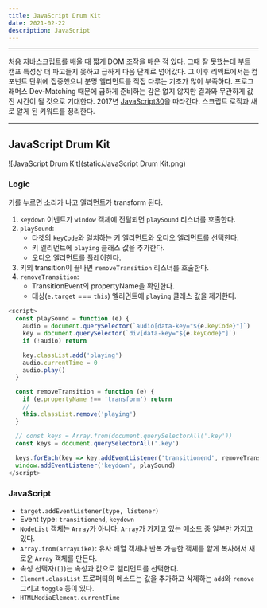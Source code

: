 ```yaml
---
title: JavaScript Drum Kit
date: 2021-02-22
description: JavaScript
---
```


---

처음 자바스크립트를 배울 때 짧게 DOM 조작을 배운 적 있다. 그때 잘 못했는데 부트 캠프 특성상 더 파고들지 못하고 급하게 다음 단계로 넘어갔다. 그 이후 리액트에서는 컴포넌트 단위에 집중했으니 분명 엘리먼트를 직접 다루는 기초가 많이 부족하다. 프로그래머스 Dev-Matching 때문에 급하게 준비하는 감은 없지 않지만 결과와 무관하게 값진 시간이 될 것으로 기대한다. 2017년 [JavaScript30](https://javascript30.com/)을 따라간다. 스크립트 로직과 새로 알게 된 키워드를 정리한다.

---

## JavaScript Drum Kit

![JavaScript Drum Kit](static/JavaScript Drum Kit.png)

### Logic

키를 누르면 소리가 나고 엘리먼트가 transform 된다.

1. `keydown` 이벤트가 `window` 객체에 전달되면 `playSound` 리스너를 호출한다.
2. `playSound`:
   - 타겟의 `keyCode`와 일치하는 키 엘리먼트와 오디오 엘리먼트를 선택한다.
   - 키 엘리먼트에 `playing` 클래스 값을 추가한다.
   - 오디오 엘리먼트를 플레이한다.
3. 키의 transition이 끝나면 `removeTransition` 리스너를 호출한다.
4. `removeTransition`:
   - TransitionEvent의 propertyName을 확인한다.
   - 대상(`e.target` === `this`) 엘리먼트에 `playing` 클래스 값을 제거한다.

```javascript
<script>
  const playSound = function (e) {
    audio = document.querySelector(`audio[data-key="${e.keyCode}"]`)
    key = document.querySelector(`div[data-key="${e.keyCode}"]`)
    if (!audio) return

    key.classList.add('playing')
    audio.currentTime = 0
    audio.play()
  }

  const removeTransition = function (e) {
    if (e.propertyName !== 'transform') return
    //
    this.classList.remove('playing')
  }

  // const keys = Array.from(document.querySelectorAll('.key'))
  const keys = document.querySelectorAll('.key')
  
  keys.forEach(key => key.addEventListener('transitionend', removeTransition))
  window.addEventListener('keydown', playSound)
</script>
```

### JavaScript

- `target.addEventListener(type, listener)`
- Event type: `transitionend`, `keydown`
- `NodeList` 객체는 `Array`가 아니다. `Array`가 가지고 있는 메소드 중 일부만 가지고 있다.
- `Array.from(arrayLike)`: 유사 배열 객체나 반복 가능한 객체를 얕게 복사해서 새로운 `Array` 객체를 만든다.
- 속성 선택자(`[]`)는 속성과 값으로 엘리먼트를 선택한다.
- `Element.classList` 프로퍼티의 메소드는 값을 추가하고 삭제하는 `add`와 `remove` 그리고 `toggle` 등이 있다.
- `HTMLMediaElement.currentTime`
